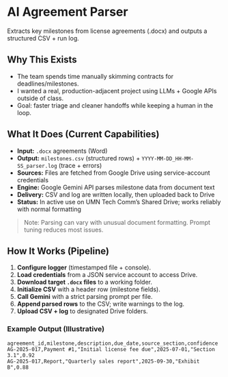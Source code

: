 # AI Agreement Parser
Extracts key milestones from license agreements (.docx) and outputs a structured CSV + run log.

## Why This Exists
- The team spends time manually skimming contracts for deadlines/milestones.
- I wanted a real, production-adjacent project using LLMs + Google APIs outside of class.
- Goal: faster triage and cleaner handoffs while keeping a human in the loop.

## What It Does (Current Capabilities)
- **Input:** `.docx` agreements (Word)
- **Output:** `milestones.csv` (structured rows) + `YYYY-MM-DD_HH-MM-SS_parser.log` (trace + errors)
- **Sources:** Files are fetched from Google Drive using service-account credentials
- **Engine:** Google Gemini API parses milestone data from document text
- **Delivery:** CSV and log are written locally, then uploaded back to Drive
- **Status:** In active use on UMN Tech Comm’s Shared Drive; works reliably with normal formatting

> Note: Parsing can vary with unusual document formatting. Prompt tuning reduces most issues.

## How It Works (Pipeline)
1. **Configure logger** (timestamped file + console).
2. **Load credentials** from a JSON service account to access Drive.
3. **Download target `.docx` files** to a working folder.
4. **Initialize CSV** with a header row (milestone fields).
5. **Call Gemini** with a strict parsing prompt per file.
6. **Append parsed rows** to the CSV; write warnings to the log.
7. **Upload CSV + log** to designated Drive folders.

### Example Output (Illustrative)
```csv
agreement_id,milestone,description,due_date,source_section,confidence
AG-2025-017,Payment #1,"Initial license fee due",2025-07-01,"Section 3.1",0.92
AG-2025-017,Report,"Quarterly sales report",2025-09-30,"Exhibit B",0.88
